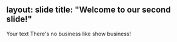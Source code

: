 layout: slide
title: "Welcome to our second slide!"
---
Your text
There's no business like show business!
